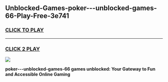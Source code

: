 
## Unblocked-Games-poker---unblocked-games-66-Play-Free-3e741
<h3>
<a href="https://premium76.site?title=poker---unblocked-games-66&ref=23A">CLICK TO PLAY</a></h3>
<hr>

<h3>
<a href="https://premium76.site?title=poker---unblocked-games-66&ref=23A">CLICK 2 PLAY</a>
  
</h3>

<a href="https://premium76.site?title=poker---unblocked-games-66&ref=23A"><img src="https://clearcache.store/games.png"></a>


**poker---unblocked-games-66 games unblocked: Your Gateway to Fun and Accessible Online Gaming**
